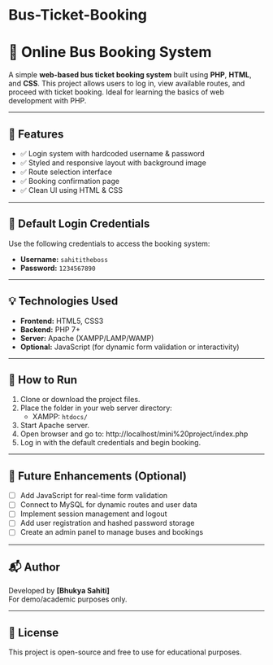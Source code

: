 # Bus-Ticket-Booking
# 🚌 Online Bus Booking System

A simple **web-based bus ticket booking system** built using **PHP**, **HTML**, and **CSS**. This project allows users to log in, view available routes, and proceed with ticket booking. Ideal for learning the basics of web development with PHP.

---


## 🚀 Features

- ✅ Login system with hardcoded username & password
- ✅ Styled and responsive layout with background image
- ✅ Route selection interface
- ✅ Booking confirmation page
- ✅ Clean UI using HTML & CSS

---

## 🔐 Default Login Credentials

Use the following credentials to access the booking system:

- **Username:** `sahititheboss`
- **Password:** `1234567890`

---

## 💡 Technologies Used

- **Frontend:** HTML5, CSS3
- **Backend:** PHP 7+
- **Server:** Apache (XAMPP/LAMP/WAMP)
- **Optional:** JavaScript (for dynamic form validation or interactivity)

---

## 🧪 How to Run

1. Clone or download the project files.
2. Place the folder in your web server directory:
   - XAMPP: `htdocs/`
3. Start Apache server.
4. Open browser and go to:
http://localhost/mini%20project/index.php
5. Log in with the default credentials and begin booking.

---

## 🌱 Future Enhancements (Optional)

- [ ] Add JavaScript for real-time form validation
- [ ] Connect to MySQL for dynamic routes and user data
- [ ] Implement session management and logout
- [ ] Add user registration and hashed password storage
- [ ] Create an admin panel to manage buses and bookings

---

## 📬 Author

Developed by **[Bhukya Sahiti]**  
For demo/academic purposes only.

---

## 📄 License

This project is open-source and free to use for educational purposes.
